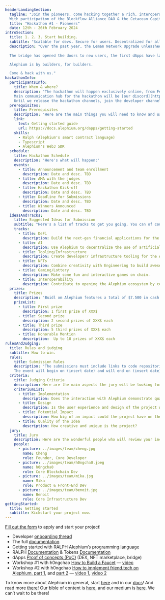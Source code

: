 ```yaml
---
headerLandingSection:
  tagline: "Join the pioneers, come hacking together a rich, interoperable ecosystem of tools & dApps! Alephium is happy to announce the first hackathon!
  With participation of the Blockflow Alliance DAO & the Cetacean Capital DAO!"
  title: "Hackathon #1 - Pioneers"
  date: 12th - 26th February 2024
introSection:
  title: 1. 2. 3. Start building.
  subtitle: "Scalable for devs. Secure for users. Decentralized for all."
  description: "Over the past year, the Leman Network Upgrade unleashed new tools for developers.
  
  The bridge has opened the doors to new users, the first dApps have laid the foundation of a lively ecosystem & recent attention has brought a lot of curious & active newcomers. 

  Alephium is by builders, for builders. 

  Come & hack with us."
hackathonInfo:
  participantsInfo:
    title: When & where?
    description: "The hackathon will happen exclusively online, from February 12th to 26th. 
    Main communication hub for the hackathon will be [our discord](http://www.alephium.org/discord) (see below).
    Until we release the hackathon channels, join the developer channel!"
  prerequisites:
    title: Prerequisites
    description: "Here are the main things you will need to know and use in order to create your dApp with Alephium. Get start easily by checking out or dedicated guide."
    link: 
      text: Getting started guide
      url: https://docs.alephium.org/dapps/getting-started
    skills:
      - Ralph (Alephium's smart contract language)
      - Typescript
      - Alephium's Web3 SDK
  schedule: 
    title: Hackathon Schedule
    description: "Here's what will happen:"
    events: 
      - title: Announcement and team enrollment
        description: Date and desc. TBD
      - title: AMA with the judges
        description: Date and desc. TBD
      - title: Hackathon Kick-off
        description: Date and desc. TBD
      - title: Deadline for Submissions
        description: Date and desc. TBD
      - title: Winners Announced
        description: Date and desc. TBD
  ideasAndTracks:
    title: Suggested Ideas for Submission
    subtitle: "Here's a list of tracks to get you going. You can of course go off the track and show us your next big idea, but know that the following categories will be appreciated."
    tracks:
      - title: DeFi
        description: Build the next-gen financial applications for the decentralized economy.
      - title: AI
        description: Use Alephium to decentralize the use of artificial intelligence.
      - title: Tooling/Infrastructure
        description: Create developer/ infrastructure tooling for the Alephium Ecosystem and improve its security.
      - title: NFTs
        description: Combine creativity with Engineering to build awesome NFT dApps.
      - title: Gaming/Lottery
        description: Make some fun and interactive games on chain.
      - title: Interoperability
        description: Contribute to opening the Alephium ecosystem by connecting it to other chains.
  prizes:
    title: Prizes
    description: "Buidl on Alephium features a total of $7.500 in cash prizes. Prizes will be awarded at the judges’ discretion and might be adapted according to the received submissions. Here are the list of prizes you can win:"
    prizeList:
      - title: First prize
        description: 1 first prize of XXX$
      - title: Second prize
        description: 2 second prizes of XXX$ each
      - title: Third prize  
        description: 5 third prizes of XXX$ each
      - title: Honorable Mention
        description:  Up to 10 prizes of XXX$ each
rulesAndJudging:
  title: Rules and judging
  subtitle: How to win.
  rules:
    title: Submission Rules
    description: "The submissions must include links to code repositories. You can also include text, video, or audio with relevant graphics and links to webapps you may find relevant. Participants will be required to submit their work through this form.
    The event will begin on (insert date) and will end on (insert date)."
  criteria:
    title: Judging Criteria
    description: Here are the main aspects the jury will be looking for when evaluating your project.
    criteriumList:
      - title: Implementation
        description: Does the interaction with Alephium demonstrate quality software development?
      - title: Design
        description: Is the user experience and design of the project well thought out?
      - title: Potential Impact
        description: How big of an impact could the project have on the Alephium ecosystem?
      - title: Quality of the Idea
        description: How creative and unique is the project?
  jury:
    title: Jury
    description: Here are the wonderful people who will review your incredible work.
    people:
      - picture: ../images/team/cheng.jpg
        name: Cheng
        role: Founder, Core Developer
      - picture: ../images/team/h0ngcha0.jpeg
        name: h0ngcha0
        role: Core Blockchain Dev
      - picture: ../images/team/mika.jpg
        name: Mika
        role: Product & Front-End Dev
      - picture: ../images/team/benoit.jpg
        name: Benoit
        role: Core Infrastructure Dev
gettingStarted:
  title: Getting started
  subtitle: Kickstart your project now.
---
```


[Fill out the form](https://docs.google.com/forms/d/e/1FAIpQLSdDsa1CwJeg-fxrWb1gVWefP4iJoNoZwNe0PNwk94GqmcMkHg/viewform?usp=sf_link) to apply and start your project!

- Developer [onboarding thread](https://twitter.com/alephium/status/1752028946399654269)
- The full [documentation](http://docs.alephium.org/)
- Getting started with RALPH Alephium’s [programming language](https://docs.alephium.org/ralph/getting-started)
- RALPH [Documentation](https://docs.alephium.org/ralph/getting-started) & Tokens [Documentation](https://docs.alephium.org/tokens/overview)
- dApps [Proof of concepts (PoC)](https://docs.alephium.org/dapps/ecosystem#prototypes) (DEX, NFT marketplace, bridge)
- Workshop #1 with h0ngchao [How to Build a Faucet]() — [video]()
- Workshop #2 with h0ngchao [How to implement friend.tech on Alephium, part 1](https://medium.com/@alephium/second-developer-workshop-re-implementing-friend-techs-smart-contract-in-ralph-806e3f6551aa), and [part 2](https://medium.com/@alephium/second-developer-workshop-re-implementing-friend-techs-smart-contract-in-ralph-part-2-8f9959742b47) — [video 1](https://www.youtube.com/watch?v=gi2sxvB9Np8), [video 2](https://www.youtube.com/watch?v=Xgt3_HwoUOc)

To know more about Alephium in general, start [here](https://x.com/alephium/status/1726249933374959943?s=20) and in our [docs](https://docs.alephium.org/)! And read more [there](https://x.com/alephium/status/1744795616818217432?s=20)! Our bible of content is [here](https://docs.alephium.org/Content), and our medium is [here](https://medium.com/@alephium).
We can’t wait to be there!
